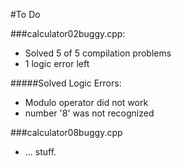 #To Do

###calculator02buggy.cpp:
- Solved 5 of 5 compilation problems
- 1 logic error left

#####Solved Logic Errors:
- Modulo operator did not work
- number '8' was not recognized

###calculator08buggy.cpp
- ... stuff.
